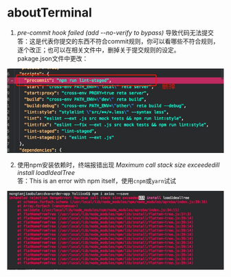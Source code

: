 # aboutTerminal

1. *pre-commit hook failed (add --no-verify to bypass)* 导致代码无法提交   
答：这是代表你提交的东西不符合commit规则，你可以看哪些不符合规则，逐个改正；也可以在相关文件中，删掉关于提交规则的设定。  
pakage.json文件中更改：  

![示例](./imgs/ter-01.jpg) 

2. 使用npm安装依赖时，终端报错出现 *Maximum call stack size exceededill install loadIdealTree*  
答：This is an error with npm itself，使用`cnpm`或`yarn`试试  

![示例](./imgs/ter-02.jpg)
